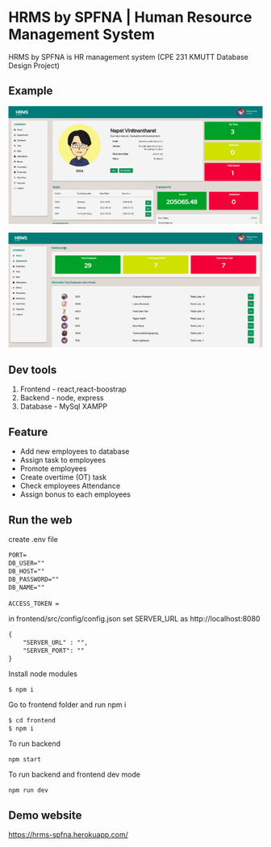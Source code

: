# HRMS by SPFNA | Human Resource Management System

HRMS by SPFNA is HR management system 
(CPE 231 KMUTT Database Design Project)

## Example

![](frontend/src/assets/img/example1.png)


![](frontend/src/assets/img/example2.png)

## Dev tools

1. Frontend - react,react-boostrap
2. Backend - node, express
3. Database - MySql XAMPP

## Feature 

- Add new employees to database
- Assign task to employees
- Promote employees
- Create overtime (OT) task
- Check employees Attendance
- Assign bonus to each employees

## Run the web

create .env file
```
PORT= 
DB_USER=""
DB_HOST=""
DB_PASSWORD=""
DB_NAME=""

ACCESS_TOKEN = 
```
in frontend/src/config/config.json set SERVER_URL as http://localhost:8080 
```
{
    "SERVER_URL" : "",
    "SERVER_PORT": ""
}
```

Install node modules
```
$ npm i 
```

Go to frontend folder and run npm i 

```
$ cd frontend
$ npm i 
```
To run backend 
```
npm start
```

To run backend and frontend dev mode
```
npm run dev
```

## Demo website

https://hrms-spfna.herokuapp.com/
